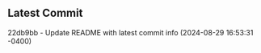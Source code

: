 
## Latest Commit
22db9bb - Update README with latest commit info (2024-08-29 16:53:31 -0400) <Yunxi-Zhou>
